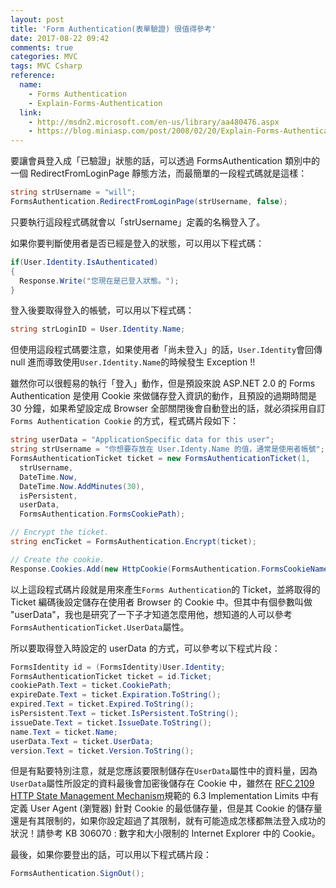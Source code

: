 ```yaml
---
layout: post
title: 'Form Authentication(表單驗證) 很值得參考'
date: 2017-08-22 09:42
comments: true
categories: MVC
tags: MVC Csharp
reference:
  name:
    - Forms Authentication
    - Explain-Forms-Authentication
  link:
    - http://msdn2.microsoft.com/en-us/library/aa480476.aspx
    - https://blog.miniasp.com/post/2008/02/20/Explain-Forms-Authentication-in-ASPNET-20.aspx
---
```


要讓會員登入成「已驗證」狀態的話，可以透過 FormsAuthentication 類別中的一個 RedirectFromLoginPage 靜態方法，而最簡單的一段程式碼就是這樣：
```cs
string strUsername = "will";
FormsAuthentication.RedirectFromLoginPage(strUsername, false);
```
只要執行這段程式碼就會以「strUsername」定義的名稱登入了。

如果你要判斷使用者是否已經是登入的狀態，可以用以下程式碼：
```cs
if(User.Identity.IsAuthenticated)
{
  Response.Write("您現在是已登入狀態。");
}
```
登入後要取得登入的帳號，可以用以下程式碼：
```cs
string strLoginID = User.Identity.Name;
```
但使用這段程式碼要注意，如果使用者「尚未登入」的話，`User.Identity`會回傳 null 進而導致使用`User.Identity.Name`的時候發生 Exception !!

雖然你可以很輕易的執行「登入」動作，但是預設來說 ASP.NET 2.0 的 Forms Authentication 是使用 Cookie 來做儲存登入資訊的動作，且預設的過期時間是 30 分鐘，如果希望設定成 Browser 全部關閉後會自動登出的話，就必須採用自訂 `Forms Authentication Cookie` 的方式，程式碼片段如下：
```cs
string userData = "ApplicationSpecific data for this user";
string strUsername = "你想要存放在 User.Identy.Name 的值，通常是使用者帳號";
FormsAuthenticationTicket ticket = new FormsAuthenticationTicket(1,
  strUsername,
  DateTime.Now,
  DateTime.Now.AddMinutes(30),
  isPersistent,
  userData,
  FormsAuthentication.FormsCookiePath);

// Encrypt the ticket.
string encTicket = FormsAuthentication.Encrypt(ticket);

// Create the cookie.
Response.Cookies.Add(new HttpCookie(FormsAuthentication.FormsCookieName, encTicket));
```
以上這段程式碼片段就是用來產生`Forms Authentication`的 Ticket，並將取得的 Ticket 編碼後設定儲存在使用者 Browser 的 Cookie 中。但其中有個參數叫做 "userData"，我也是研究了一下子才知道怎麼用他，想知道的人可以參考`FormsAuthenticationTicket.UserData`屬性。<br>

所以要取得登入時設定的 userData 的方式，可以參考以下程式片段：
```cs
FormsIdentity id = (FormsIdentity)User.Identity;
FormsAuthenticationTicket ticket = id.Ticket;
cookiePath.Text = ticket.CookiePath;
expireDate.Text = ticket.Expiration.ToString();
expired.Text = ticket.Expired.ToString();
isPersistent.Text = ticket.IsPersistent.ToString();
issueDate.Text = ticket.IssueDate.ToString();
name.Text = ticket.Name;
userData.Text = ticket.UserData;
version.Text = ticket.Version.ToString();
```
但是有點要特別注意，就是您應該要限制儲存在`UserData`屬性中的資料量，因為`UserData`屬性所設定的資料最後會加密後儲存在 Cookie 中，雖然在 [RFC 2109 HTTP State Management Mechanism](https://tools.ietf.org/html/rfc2109)規範的 6.3 Implementation Limits 中有定義 User Agent (瀏覽器) 針對 Cookie 的最低儲存量，但是其 Cookie 的儲存量還是有其限制的，如果你設定超過了其限制，就有可能造成怎樣都無法登入成功的狀況！請參考 KB 306070 : 數字和大小限制的 Internet Explorer 中的 Cookie。

最後，如果你要登出的話，可以用以下程式碼片段：
```cs
FormsAuthentication.SignOut();
```
